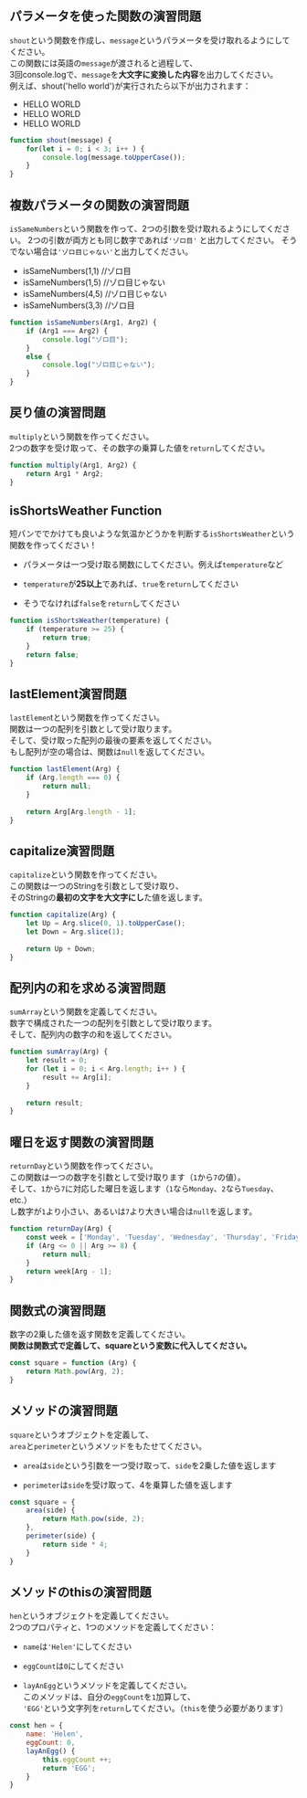 ## パラメータを使った関数の演習問題

`shout`という関数を作成し、`message`というパラメータを受け取れるようにしてください。  
この関数には英語の`message`が渡されると過程して、  
3回console.logで、`message`を**大文字に変換した内容**を出力してください。  
例えば、shout('hello world')が実行されたら以下が出力されます：  
- HELLO WORLD
- HELLO WORLD
- HELLO WORLD

```js
function shout(message) {
    for(let i = 0; i < 3; i++ ) {
        console.log(message.toUpperCase());
    }
}
```

## 複数パラメータの関数の演習問題

`isSameNumbers`という関数を作って、2つの引数を受け取れるようにしてください。 
2つの引数が両方とも同じ数字であれば`'ゾロ目'` と出力してください。 
そうでない場合は`'ゾロ目じゃない'`と出力してください。  

- isSameNumbers(1,1) //ゾロ目
- isSameNumbers(1,5) //ゾロ目じゃない
- isSameNumbers(4,5) //ゾロ目じゃない
- isSameNumbers(3,3) //ゾロ目

```js
function isSameNumbers(Arg1, Arg2) {
    if (Arg1 === Arg2) {
        console.log("ゾロ目");
    }
    else {
        console.log("ゾロ目じゃない");
    }
}
```

## 戻り値の演習問題

`multiply`という関数を作ってください。  
2つの数字を受け取って、その数字の乗算した値を`return`してください。  

```js
function multiply(Arg1, Arg2) {
    return Arg1 * Arg2;
}
```

## isShortsWeather Function

短パンででかけても良いような気温かどうかを判断する`isShortsWeather`という関数を作ってください！  

- パラメータは一つ受け取る関数にしてください。例えば`temperature`など

- `temperature`が**25以上**であれば、`true`を`return`してください

- そうでなければ`false`を`return`してください

```js
function isShortsWeather(temperature) {
    if (temperature >= 25) {
        return true;
    }
    return false;
}
```

## lastElement演習問題

`lastElemen`tという関数を作ってください。  
関数は一つの配列を引数として受け取ります。  
そして、受け取った配列の最後の要素を返してください。  
もし配列が空の場合は、関数は`null`を返してください。  

```js
function lastElement(Arg) {
    if (Arg.length === 0) {
        return null;
    }
    
    return Arg[Arg.length - 1];
}
```

## capitalize演習問題

`capitalize`という関数を作ってください。  
この関数は一つのStringを引数として受け取り、  
そのStringの**最初の文字を大文字にし**た値を返します。  

```js
function capitalize(Arg) {
    let Up = Arg.slice(0, 1).toUpperCase();
    let Down = Arg.slice(1);
    
    return Up + Down;
}
```

## 配列内の和を求める演習問題

`sumArray`という関数を定義してください。  
数字で構成された一つの配列を引数として受け取ります。  
そして、配列内の数字の和を返してください。  

```js
function sumArray(Arg) {
    let result = 0;
    for (let i = 0; i < Arg.length; i++ ) {
        result += Arg[i];
    }
    
    return result;
}
```

## 曜日を返す関数の演習問題

`returnDay`という関数を作ってください。  
この関数は一つの数字を引数として受け取ります（`1`から`7`の値）。  
そして、`1`から`7`に対応した曜日を返します（`1`なら`Monday`、`2`なら`Tuesday`、etc.）  
し数字が`1`より小さい、あるいは`7`より大きい場合は`null`を返します。  

```js
function returnDay(Arg) {
    const week = ['Monday', 'Tuesday', 'Wednesday', 'Thursday', 'Friday', 'Saturday', 'Sunday'];
    if (Arg <= 0 || Arg >= 8) {
        return null;
    }
    return week[Arg - 1];
}
```

## 関数式の演習問題

数字の2乗した値を返す関数を定義してください。  
**関数は関数式で定義して、squareという変数に代入してください。**  

```js
const square = function (Arg) {
    return Math.pow(Arg, 2);
}
```

## メソッドの演習問題

`square`というオブジェクトを定義して、  
`area`と`perimeter`というメソッドをもたせてください。  

- `area`は`side`という引数を一つ受け取って、`side`を2乗した値を返します

- `perimeter`は`side`を受け取って、4を乗算した値を返します

```js
const square = {
    area(side) {
        return Math.pow(side, 2);
    },
    perimeter(side) {
        return side * 4;
    }
}
```

## メソッドのthisの演習問題

`hen`というオブジェクトを定義してください。  
2つのプロパティと、1つのメソッドを定義してください：  

- `name`は`'Helen'`にしてください

- `eggCount`は`0`にしてください

- `layAnEgg`というメソッドを定義してください。   
このメソッドは、自分の`eggCount`を`1`加算して、   
`'EGG'`という文字列を`return`してください。（`this`を使う必要があります）   

```js
const hen = {
    name: 'Helen',
    eggCount: 0,
    layAnEgg() {
        this.eggCount ++;
        return 'EGG';
    }
}
```